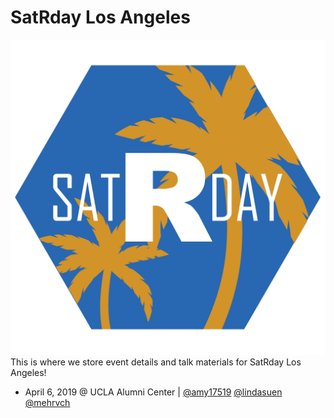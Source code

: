 # SatRday Los Angeles
![SatRdayLA](https://github.com/satRdays/assets/blob/master/SatRday-LosAngeles/SatRdayLA-Logo.png)
This is where we store event details and talk materials for SatRday Los Angeles!

* April 6, 2019 @ UCLA Alumni Center | [@amy17519](https://github.com/amy17519) [@lindasuen](https://github.com/lindasuen) [@mehrvch](https://github.com/mehrvch)
